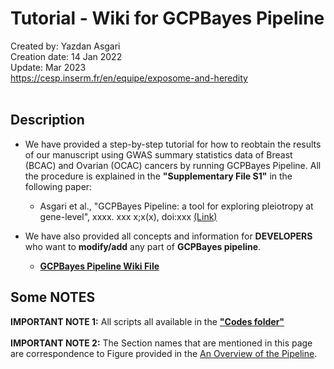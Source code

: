 # Tutorial - Wiki for GCPBayes Pipeline
Created by: Yazdan Asgari<br>
Creation date: 14 Jan 2022<br>
Update: Mar 2023<br>
https://cesp.inserm.fr/en/equipe/exposome-and-heredity
<br>
<br>

## Description
- We have provided a step-by-step tutorial for how to reobtain the results of our manuscript using GWAS summary statistics data of Breast (BCAC) and Ovarian (OCAC) cancers by running GCPBayes Pipeline. All the procedure is explained in the **"Supplementary File S1"** in the following paper:
  - Asgari et al., "GCPBayes Pipeline: a tool for exploring pleiotropy at gene-level", xxxx. xxx x;x(x), doi:xxx [(Link)](https://..../)

- We have also provided all concepts and information  for **DEVELOPERS** who want to **modify/add** any part of **GCPBayes pipeline**. 
  - [**GCPBayes Pipeline Wiki File**](0_Files/GCPBayes_Pipeline_Wiki_v4.pdf)

## Some NOTES
**IMPORTANT NOTE 1:** All scripts all available in the [**"Codes folder"**](../0_Codes/Source_Codes)
<br><br>
**IMPORTANT NOTE 2:** The Section names that are mentioned in this page are correspondence to Figure provided in the [An Overview of the Pipeline](../README.md#An-Overview-of-the-Pipeline).
<br>


